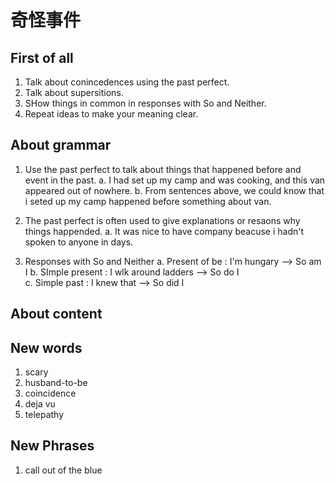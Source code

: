 # 奇怪事件

## First of all

1. Talk about conincedences using the past perfect.
2. Talk about supersitions.
3. SHow things in common in responses with So and Neither.  
4. Repeat ideas to make your meaning clear.

## About grammar

1. Use the past perfect to talk about things that happened before and event in the past.
    a. I had set up my camp and was cooking, and this van appeared out of nowhere.
    b. From sentences above, we could know that i seted up my camp happened before something about van.  

2. The past perfect is often used to give explanations or resaons why things happended.
    a. It was nice to have company beacuse i hadn't spoken to anyone in days.

3. Responses with So and Neither
    a. Present of be : I'm hungary --> So am I
    b. SImple present : I wlk around ladders --> So do I  
    c. Simple past : I knew that --> So did I

## About content

## New words

1. scary
2. husband-to-be
3. coincidence
4. deja vu
5. telepathy

## New Phrases

1. call out of the blue
